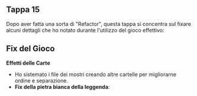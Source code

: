 ## Tappa 15

Dopo aver fatta una sorta di "Refactor", questa tappa si concentra sul fixare alcuni dettagli che ho notato durante l'utilizzo del gioco effettivo:

## Fix del Gioco

**Effetti delle Carte**
- Ho sistemato i file dei mostri creando altre cartelle per migliorarne ordine e separazione. 
- **Fix della pietra bianca della leggenda**: 
